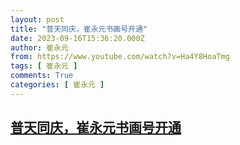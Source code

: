```yaml
---
layout: post
title: "普天同庆，崔永元书画号开通"
date: 2023-09-16T15:36:20.000Z
author: 崔永元
from: https://www.youtube.com/watch?v=Ha4Y8HoaTmg
tags: [ 崔永元 ]
comments: True
categories: [ 崔永元 ]
---
```

<!--1694878580000-->
[普天同庆，崔永元书画号开通](https://www.youtube.com/watch?v=Ha4Y8HoaTmg)
------

<div>

</div>
